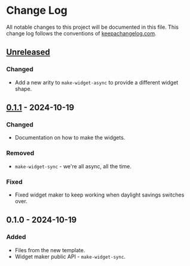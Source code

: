 # Change Log
All notable changes to this project will be documented in this file. This change log follows the conventions of [keepachangelog.com](http://keepachangelog.com/).

## [Unreleased]
### Changed
- Add a new arity to `make-widget-async` to provide a different widget shape.

## [0.1.1] - 2024-10-19
### Changed
- Documentation on how to make the widgets.

### Removed
- `make-widget-sync` - we're all async, all the time.

### Fixed
- Fixed widget maker to keep working when daylight savings switches over.

## 0.1.0 - 2024-10-19
### Added
- Files from the new template.
- Widget maker public API - `make-widget-sync`.

[Unreleased]: https://sourcehost.site/your-name/p99scraper/compare/0.1.1...HEAD
[0.1.1]: https://sourcehost.site/your-name/p99scraper/compare/0.1.0...0.1.1
